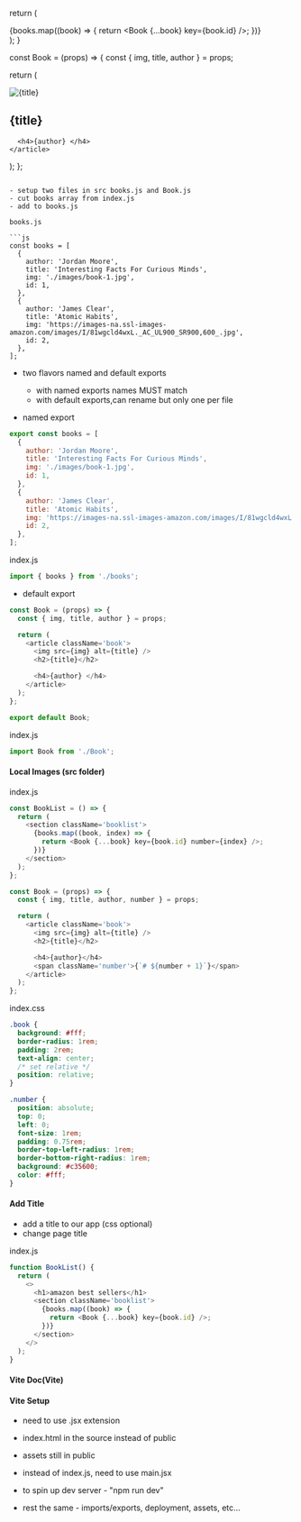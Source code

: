 
  return (
    <section className='booklist'>
      {books.map((book) => {
        return <Book {...book} key={book.id} />;
      })}
    </section>
  );
}

const Book = (props) => {
  const { img, title, author } = props;

  return (
    <article className='book'>
      <img src={img} alt={title} />
      <h2>{title}</h2>

      <h4>{author} </h4>
    </article>
  );
};
```

- setup two files in src books.js and Book.js
- cut books array from index.js
- add to books.js

books.js

```js
const books = [
  {
    author: 'Jordan Moore',
    title: 'Interesting Facts For Curious Minds',
    img: './images/book-1.jpg',
    id: 1,
  },
  {
    author: 'James Clear',
    title: 'Atomic Habits',
    img: 'https://images-na.ssl-images-amazon.com/images/I/81wgcld4wxL._AC_UL900_SR900,600_.jpg',
    id: 2,
  },
];
```

- two flavors named and default exports

  - with named exports names MUST match
  - with default exports,can rename but only one per file

- named export

```js
export const books = [
  {
    author: 'Jordan Moore',
    title: 'Interesting Facts For Curious Minds',
    img: './images/book-1.jpg',
    id: 1,
  },
  {
    author: 'James Clear',
    title: 'Atomic Habits',
    img: 'https://images-na.ssl-images-amazon.com/images/I/81wgcld4wxL._AC_UL900_SR900,600_.jpg',
    id: 2,
  },
];
```

index.js

```js
import { books } from './books';
```

- default export

```js
const Book = (props) => {
  const { img, title, author } = props;

  return (
    <article className='book'>
      <img src={img} alt={title} />
      <h2>{title}</h2>

      <h4>{author} </h4>
    </article>
  );
};

export default Book;
```

index.js

```js
import Book from './Book';
```

#### Local Images (src folder)


index.js

```js
const BookList = () => {
  return (
    <section className='booklist'>
      {books.map((book, index) => {
        return <Book {...book} key={book.id} number={index} />;
      })}
    </section>
  );
};

const Book = (props) => {
  const { img, title, author, number } = props;

  return (
    <article className='book'>
      <img src={img} alt={title} />
      <h2>{title}</h2>

      <h4>{author}</h4>
      <span className='number'>{`# ${number + 1}`}</span>
    </article>
  );
};
```

index.css

```css
.book {
  background: #fff;
  border-radius: 1rem;
  padding: 2rem;
  text-align: center;
  /* set relative */
  position: relative;
}

.number {
  position: absolute;
  top: 0;
  left: 0;
  font-size: 1rem;
  padding: 0.75rem;
  border-top-left-radius: 1rem;
  border-bottom-right-radius: 1rem;
  background: #c35600;
  color: #fff;
}
```

#### Add Title

- add a title to our app (css optional)
- change page title

index.js

```js
function BookList() {
  return (
    <>
      <h1>amazon best sellers</h1>
      <section className='booklist'>
        {books.map((book) => {
          return <Book {...book} key={book.id} />;
        })}
      </section>
    </>
  );
}
```



#### Vite Doc(Vite)
#### Vite Setup

- need to use .jsx extension
- index.html in the source instead of public
- assets still in public
- instead of index.js, need to use main.jsx
- to spin up dev server - "npm run dev"

- rest the same - imports/exports, deployment, assets, etc...
